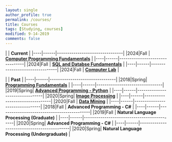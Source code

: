 ```yaml
---
layout: single
author_profile: true
permalink: /courses/
title: Courses
tags: [Studying, courses]
modified: 9-14-2019
comments: false
---
```



|           | **Current**                    |
|----|------|--------------------------------|
|2024|Fall  | **<a href="">Computer Programming Fundamentals</a>**         |
|----|------|--------------------------------|
|2024|Fall  | **<a href="/ds98/">SQL and Databse Fundamentals</a>** |
|----|------|--------------------------------|
|2024|Fall  | **<a href="">Computer Lab</a>** |


|           | **Past**                       |
|----|------|--------------------------------|
|2018|Spring| **<a href="/ad97/">Programming Fundamentals</a>**         |
|----|------|--------------------------------|
|2019|Spring| **<a href="/ap97/">Advanced Programming - Python</a>** |
|----|------|--------------------------------|
|2020|Spring| **<a href="/nlp97/">Image Processing</a>** |
|----|------|--------------------------------|
|2020|Fall  | **<a href="/ds97/">Data Mining</a>**            |
|----|------|--------------------------------|
|2018|Fall  | **Advanced Programming - C#** |
|----|------|--------------------------------------------|
|2019|Fall  | **Natural Language Processing (Graduate)** |
|----|------|--------------------------------------------|
|2020|Spring| **Advanced Programming - C#**             |
|----|------|--------------------------------------------|
|2020|Spring| **Natural Language Processing (Undergraduate)** |
